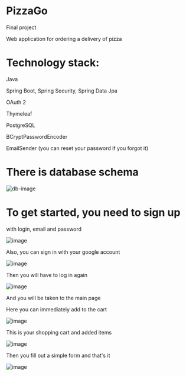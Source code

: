 # PizzaGo

Final project

Web application for ordering a delivery of pizza

# Technology stack:

Java

Spring Boot, Spring Security, Spring Data Jpa

OAuth 2

Thymeleaf

PostgreSQL

BCryptPasswordEncoder

EmailSender (you can reset your password if you forgot it)

# There is database schema

![db-image](https://user-images.githubusercontent.com/75328752/236513448-9ad2797d-3b26-448c-ad5b-825263a653f3.png)

# To get started, you need to sign up

with login, email and password

![image](https://user-images.githubusercontent.com/75328752/236511616-22c76c9b-0d92-4264-84c4-721d856903f5.png)

Also, you can sign in with your google account

![image](https://user-images.githubusercontent.com/75328752/236510277-44d425e0-6a98-4779-a802-a5ac89e1b03f.png)

Then you will have to log in again 

![image](https://user-images.githubusercontent.com/75328752/236511738-ecf69eb7-7eac-4d4c-8a7e-cf9724c039f2.png)

And you will be taken to the main page

Here you can immediately add to the cart

![image](https://user-images.githubusercontent.com/75328752/236047369-aeebfcef-d7c1-4461-a0b3-940f8ffc852e.png)

This is your shopping cart and added items

![image](https://user-images.githubusercontent.com/75328752/236046963-caff7f81-7dc1-4e04-a569-608f3f22af78.png)

Then you fill out a simple form and that's it

![image](https://user-images.githubusercontent.com/75328752/236512593-fb8c389f-dc5a-4e0c-8160-31a7118b8079.png)




